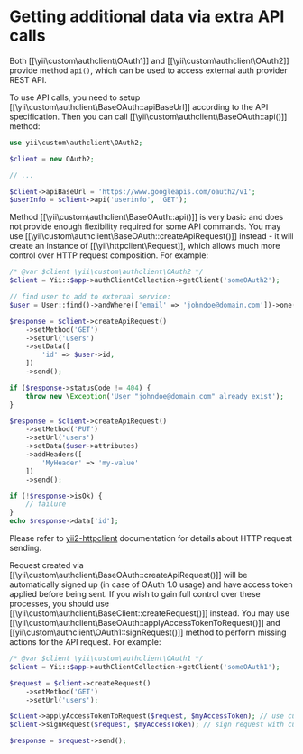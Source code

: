 Getting additional data via extra API calls
===========================================

Both [[\yii\custom\authclient\OAuth1]] and [[\yii\custom\authclient\OAuth2]] provide method `api()`, which
can be used to access external auth provider REST API.

To use API calls, you need to setup [[\yii\custom\authclient\BaseOAuth::apiBaseUrl]] according to the
API specification. Then you can call [[\yii\custom\authclient\BaseOAuth::api()]] method:

```php
use yii\custom\authclient\OAuth2;

$client = new OAuth2;

// ...

$client->apiBaseUrl = 'https://www.googleapis.com/oauth2/v1';
$userInfo = $client->api('userinfo', 'GET');
```

Method [[\yii\custom\authclient\BaseOAuth::api()]] is very basic and does not provide enough flexibility required for
some API commands. You may use [[\yii\custom\authclient\BaseOAuth::createApiRequest()]] instead - it will create an
instance of [[\yii\httpclient\Request]], which allows much more control over HTTP request composition.
For example:

```php
/* @var $client \yii\custom\authclient\OAuth2 */
$client = Yii::$app->authClientCollection->getClient('someOAuth2');

// find user to add to external service:
$user = User::find()->andWhere(['email' => 'johndoe@domain.com'])->one();

$response = $client->createApiRequest()
    ->setMethod('GET')
    ->setUrl('users')
    ->setData([
        'id' => $user->id,
    ])
    ->send();

if ($response->statusCode != 404) {
    throw new \Exception('User "johndoe@domain.com" already exist');
}

$response = $client->createApiRequest()
    ->setMethod('PUT')
    ->setUrl('users')
    ->setData($user->attributes)
    ->addHeaders([
        'MyHeader' => 'my-value'
    ])
    ->send();

if (!$response->isOk) {
    // failure
}
echo $response->data['id'];
```

Please refer to [yii2-httpclient](https://github.com/yiisoft/yii2-httpclient) documentation for details about HTTP
request sending.

Request created via [[\yii\custom\authclient\BaseOAuth::createApiRequest()]] will be automatically signed up (in case of
OAuth 1.0 usage) and have access token applied before being sent. If you wish to gain full control over these processes,
you should use [[\yii\custom\authclient\BaseClient::createRequest()]] instead.
You may use [[\yii\custom\authclient\BaseOAuth::applyAccessTokenToRequest()]] and [[yii\custom\authclient\OAuth1::signRequest()]] method
to perform missing actions for the API request.
For example:

```php
/* @var $client \yii\custom\authclient\OAuth1 */
$client = Yii::$app->authClientCollection->getClient('someOAuth1');

$request = $client->createRequest()
    ->setMethod('GET')
    ->setUrl('users');

$client->applyAccessTokenToRequest($request, $myAccessToken); // use custom access token for API
$client->signRequest($request, $myAccessToken); // sign request with custom access token

$response = $request->send();
```
